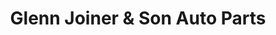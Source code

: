 ---
title: "Glenn Joiner & Son Auto Parts"
url: /apopka/glenn-joiner-und-son-auto-parts/
shop: Autoteile
---